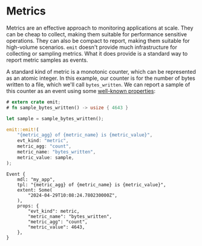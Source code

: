 # Metrics

Metrics are an effective approach to monitoring applications at scale. They can be cheap to collect, making them suitable for performance sensitive operations. They can also be compact to report, making them suitable for high-volume scenarios. `emit` doesn't provide much infrastructure for collecting or sampling metrics. What it does provide is a standard way to report metric samples as events.

A standard kind of metric is a monotonic counter, which can be represented as an atomic integer. In this example, our counter is for the number of bytes written to a file, which we'll call `bytes_written`. We can report a sample of this counter as an event using some [well-known properties](./metrics/data-model.md):

```rust
# extern crate emit;
# fn sample_bytes_written() -> usize { 4643 }

let sample = sample_bytes_written();

emit::emit!(
    "{metric_agg} of {metric_name} is {metric_value}",
    evt_kind: "metric",
    metric_agg: "count",
    metric_name: "bytes_written",
    metric_value: sample,
);
```


```text
Event {
    mdl: "my_app",
    tpl: "{metric_agg} of {metric_name} is {metric_value}",
    extent: Some(
        "2024-04-29T10:08:24.780230000Z",
    ),
    props: {
        "evt_kind": metric,
        "metric_name": "bytes_written",
        "metric_agg": "count",
        "metric_value": 4643,
    },
}
```
